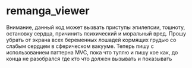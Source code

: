 # remanga_viewer
Внимание, данный код может вызвать приступы эпилепсии, тошноту, остановку сердца, причинить психический и моральный вред. Прошу убрать от экрана всех беременных лошадей кормящих грудью со слабым сердцем в сферическом вакууме. Теперь пишу с использованием паттерна MVC, пока что туплю и пишу кое как, до конца не разобрался где кто что должен вызывать и показывать
